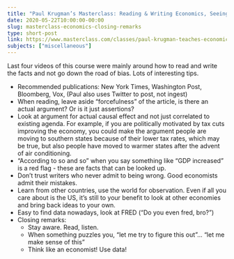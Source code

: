 ```yaml
---
title: "Paul Krugman’s Masterclass: Reading & Writing Economics, Seeing the World as an Economist, Closing"
date: 2020-05-22T10:00:00-00:00
slug: masterclass-economics-closing-remarks
type: short-post
link: https://www.masterclass.com/classes/paul-krugman-teaches-economics-and-society
subjects: ["miscellaneous"]
---
```


Last four videos of this course were mainly around how to read and write the facts and not go down the road of bias. Lots of interesting tips.

* Recommended publications: New York Times, Washington Post, Bloomberg, Vox, (Paul also uses Twitter to post, not ingest)
* When reading, leave aside “forcefulness” of the article, is there an actual argument? Or is it just assertions?
* Look at argument for actual causal effect and not just correlated to existing agenda. For example, if you are politically motivated by tax cuts improving the economy, you could make the argument people are moving to southern states because of their lower tax rates, which may be true, but also people have moved to warmer states after the advent of air conditioning.
* “According to so and so” when you say something like “GDP increased” is a red flag - these are facts that can be looked up.
* Don’t trust writers who never admit to being wrong. Good economists admit their mistakes.
* Learn from other countries, use the world for observation. Even if all you care about is the US, it’s still to your benefit to look at other economies and bring back ideas to your own.
* Easy to find data nowadays, look at FRED (“Do you even fred, bro?”)
* Closing remarks:
    * Stay aware. Read, listen.
    * When something puzzles you, “let me try to figure this out”... “let me make sense of this”
    * Think like an economist! Use data!